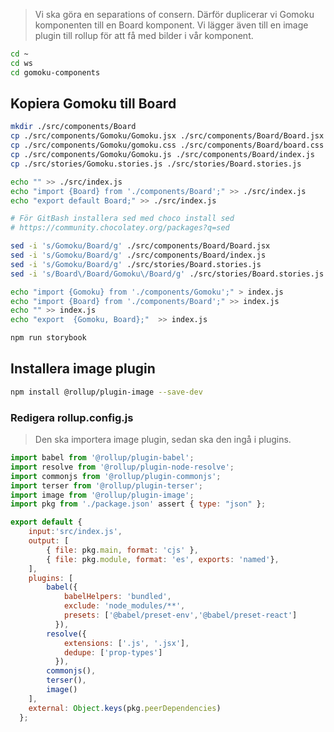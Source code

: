 > Vi ska göra en separations of consern. Därför duplicerar vi Gomoku komponenten
> till en Board komponent. Vi lägger även till en image plugin till rollup för att få med
> bilder i vår komponent.

```bash
cd ~
cd ws
cd gomoku-components
```

## Kopiera Gomoku till Board

```bash
mkdir ./src/components/Board
cp ./src/components/Gomoku/Gomoku.jsx ./src/components/Board/Board.jsx
cp ./src/components/Gomoku/gomoku.css ./src/components/Board/board.css
cp ./src/components/Gomoku/Gomoku.js ./src/components/Board/index.js
cp ./src/stories/Gomoku.stories.js ./src/stories/Board.stories.js

echo "" >> ./src/index.js
echo "import {Board} from './components/Board';" >> ./src/index.js
echo "export default Board;" >> ./src/index.js

# För GitBash installera sed med choco install sed
# https://community.chocolatey.org/packages?q=sed

sed -i 's/Gomoku/Board/g' ./src/components/Board/Board.jsx
sed -i 's/Gomoku/Board/g' ./src/components/Board/index.js
sed -i 's/Gomoku/Board/g' ./src/stories/Board.stories.js
sed -i 's/Board\/Board/Gomoku\/Board/g' ./src/stories/Board.stories.js

echo "import {Gomoku} from './components/Gomoku';" > index.js
echo "import {Board} from './components/Board';" >> index.js
echo "" >> index.js
echo "export  {Gomoku, Board};"  >> index.js

npm run storybook
```

## Installera image plugin

```bash
npm install @rollup/plugin-image --save-dev
```

### Redigera rollup.config.js

> Den ska importera image plugin, sedan ska den ingå i plugins.

```js
import babel from '@rollup/plugin-babel';
import resolve from '@rollup/plugin-node-resolve';
import commonjs from '@rollup/plugin-commonjs';
import terser from '@rollup/plugin-terser';
import image from '@rollup/plugin-image';
import pkg from './package.json' assert { type: "json" };

export default {
    input:'src/index.js',
    output: [
        { file: pkg.main, format: 'cjs' },
        { file: pkg.module, format: 'es', exports: 'named'},
    ],
    plugins: [
        babel({
            babelHelpers: 'bundled',
            exclude: 'node_modules/**',
            presets: ['@babel/preset-env','@babel/preset-react']
          }),
        resolve({
            extensions: ['.js', '.jsx'],
            dedupe: ['prop-types']
          }),
        commonjs(),
        terser(),
        image()
    ],
    external: Object.keys(pkg.peerDependencies)
  };
```



